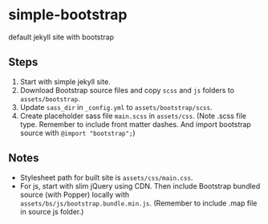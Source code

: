 # simple-bootstrap
default jekyll site with bootstrap

## Steps
1. Start with simple jekyll site.
1. Download Bootstrap source files and copy `scss` and `js` folders to `assets/bootstrap`.
1. Update `sass_dir` in `_config.yml` to `assets/bootstrap/scss`.
1. Create placeholder sass file `main.scss` in `assets/css`. (Note .scss file type. Remember to include front matter dashes. And import bootstrap source with `@import "bootstrap";`)

## Notes
- Stylesheet path for built site is `assets/css/main.css`.
- For js, start with slim jQuery using CDN. Then include Bootstrap bundled source (with Popper) locally with `assets/bs/js/bootstrap.bundle.min.js`. (Remember to include .map file in source js folder.)
